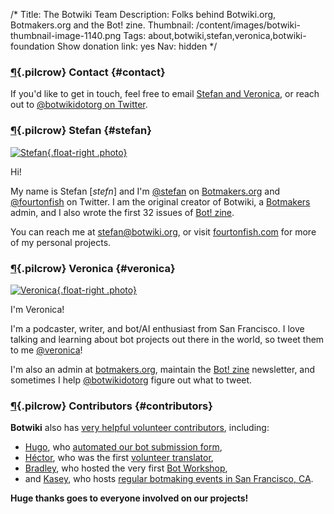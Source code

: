 /*
Title: The Botwiki Team
Description: Folks behind Botwiki.org, Botmakers.org and the Bot! zine.
Thumbnail: /content/images/botwiki-thumbnail-image-1140.png
Tags: about,botwiki,stefan,veronica,botwiki-foundation
Show donation link: yes
Nav: hidden
*/

### [¶](#contact){.pilcrow} Contact {#contact}

If you'd like to get in touch, feel free to email [Stefan and Veronica](mailto:stefan@botwiki.org?cc=v@veronicabelmont.com), or reach out to [@botwikidotorg on Twitter](https://twitter.com/botwikidotorg).


### [¶](#stefan){.pilcrow} Stefan {#stefan}

[![Stefan](/content/about/images/stefan.png){.float-right .photo}](https://twitter.com/fourtonfish)

Hi!

My name is Stefan [*stefn*] and I'm [@stefan](https://botmakers.slack.com/messages/@stefan/details/) on [Botmakers.org](https://botmakers.org/) and [@fourtonfish](https://twitter.com/fourtonfish) on Twitter. I am the original creator of Botwiki, a [Botmakers](https://botmakers.org/) admin, and I also wrote the first 32 issues of [Bot! zine](https://botzine.org/).


You can reach me at [stefan@botwiki.org](mailto:stefan@botwiki.org), or visit [fourtonfish.com](https://fourtonfish.com/) for more of my personal projects.



### [¶](#veronica){.pilcrow} Veronica {#veronica}

[![Veronica](/content/about/images/veronica.jpg){.float-right .photo}](https://twitter.com/Veronica)

I'm Veronica!

I'm a podcaster, writer, and bot/AI enthusiast from San Francisco. I love talking and learning about bot projects out there in the world, so tweet them to me [@veronica](https://twitter.com/veronica)!

I'm also an admin at [botmakers.org](https://botmakers.org/), maintain the [Bot! zine](https://botzine.org/) newsletter, and sometimes I help [@botwikidotorg](https://twitter.com/botwikidotorg) figure out what to tweet.


### [¶](#contributors){.pilcrow} Contributors {#contributors}


 
**Botwiki** also has [very helpful volunteer contributors](https://github.com/botwiki/botwiki.org/graphs/contributors), including:

- [Hugo](https://twitter.com/hugovk), who [automated our bot submission form](https://github.com/botwiki/botwiki.org/tree/master/submission-form-scripts),
- [Héctor](https://twitter.com/Zentaurus), who was the first [volunteer translator](https://github.com/botwiki/botwiki.org/blob/master/TRANSLATING-CONTENT.md),
- [Bradley](https://twitter.com/air_hadoken), who hosted the very first [Bot Workshop](/bot-workshops/),
- and [Kasey](https://twitter.com/bitpixi), who hosts [regular botmaking events in San Francisco, CA](http://www.meetup.com/Bay-Area-Bot-Arts/).

**Huge thanks goes to everyone involved on our projects!**
